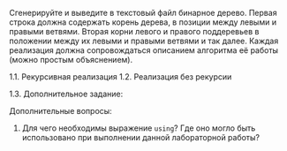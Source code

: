 Сгенерируйте и выведите в текстовый файл  бинарное дерево. Первая строка должна содержать корень дерева, в позиции между левыми и правыми ветвями. Вторая корни левого и правого поддеревьев в положении между их левыми и правыми ветвями и так далее. Каждая реализация должна сопровождаться описанием алгоритма её работы (можно простым  объяснением).

1.1. Рекурсивная реализация
1.2. Реализация без рекурсии

1.3. Дополнительное задание: 


Дополнительные вопросы:
1. Для чего необходимы выражение `using`? Где оно могло быть использовано при выполнении данной лабораторной работы?
